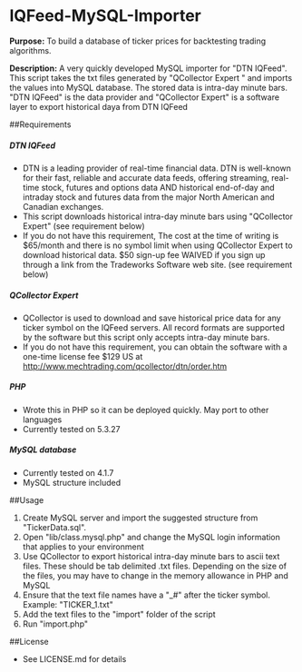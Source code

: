 IQFeed-MySQL-Importer
=====================

__Purpose:__ To build a database of ticker prices for backtesting trading algorithms. 

__Description:__ A very quickly developed MySQL importer for "DTN IQFeed". This script takes the txt files generated by "QCollector Expert " and imports the values into MySQL database. The stored data is intra-day minute bars. "DTN IQFeed" is the data provider and "QCollector Expert" is a software layer to export historical daya from DTN IQFeed

##Requirements


##### DTN IQFeed
* DTN is a leading provider of real-time financial data. DTN is well-known for their fast, reliable and accurate data feeds, offering streaming, real-time stock, futures and options data AND historical end-of-day and intraday stock and futures data from the major North American and Canadian exchanges. 
* This script downloads historical intra-day minute bars using "QCollector Expert" (see requirement below)
* If you do not have this requirement, The cost at the time of writing is $65/month and there is no symbol limit when using QCollector Expert to download historical data. $50 sign-up fee WAIVED if you sign up through a link from the Tradeworks Software web site. (see requirement below)

##### QCollector Expert
* QCollector is used to download and save historical price data for any ticker symbol on the IQFeed servers. All record formats are supported by the software but this script only accepts intra-day minute bars.
* If you do not have this requirement, you can obtain the software with a one-time license fee $129 US at http://www.mechtrading.com/qcollector/dtn/order.htm

##### PHP
* Wrote this in PHP so it can be deployed quickly. May port to other languages
* Currently tested on 5.3.27

##### MySQL database
* Currently tested on 4.1.7
* MySQL structure included


##Usage
1. Create MySQL server and import the suggested structure from "TickerData.sql".
2. Open "lib/class.mysql.php" and change the MySQL login information that applies to your environment
2. Use QCollector to export historical intra-day minute bars to ascii text files. These should be tab delimited .txt files. Depending on the size of the files, you may have to change in the memory allowance in PHP and MySQL
3. Ensure that the text file names have a "_#" after the ticker symbol. Example: "TICKER_1.txt"
4. Add the text files to the "import" folder of the script
5. Run "import.php" 

##License
* See LICENSE.md for details
